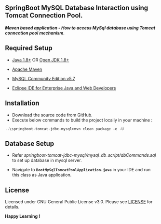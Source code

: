 ## **SpringBoot MySQL Database Interaction using Tomcat Connection Pool.**

#### *Maven based application - How to access MySql database using Tomcat connection pool mechanism.*


## **Required Setup**

- [Java 1.8+](https://www.oracle.com/java/technologies/javase-downloads.html) OR [Open JDK 1.8+](https://docs.aws.amazon.com/corretto/latest/corretto-11-ug/downloads-list.html)

- [Apache Maven](https://maven.apache.org/download.cgi)

- [MySQL Community Edition v5.7](https://dev.mysql.com/downloads/mysql/)

- [Eclipse IDE for Enterprise Java and Web Developers](https://www.eclipse.org/downloads/packages/)


## **Installation**

* Download the source code from GitHub. 
* Execute below commands to build the project locally in your machine :</p>

```
..\springboot-tomcat-jdbc-mysql>mvn clean package -e -U

```

## **Database Setup**

* Refer *springboot-tomcat-jdbc-mysql/mysql_db_script/dbCommands.sql* to set up database in mysql server.

* Navigate to <B> `BootMySqlTomcatPoolApplication.java` </B> in your IDE and run this class as Java application.

## **License**

Licensed under GNU General Public License v3.0. Please see [LICENSE](LICENSE) for details.


**Happy Learning !**